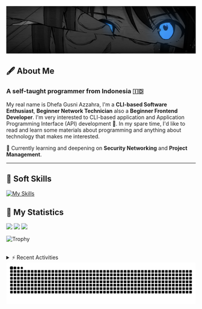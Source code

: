 <!-- Header Badges -->
<!--
[![Profile Views](https://komarev.com/ghpvc/?username=mitsuki31&color=blue&label=PROFILE+VIEWS)](https://github.com/mitsuki31)

[![Follow](https://img.shields.io/twitter/url?url=https%3A%2F%2Ftwitter.com%2Fryuumitsuki31)](https://twitter.com/ryuumitsuki31)
-->

<!-- Header Banner -->
<!--
  ==========================  [ COPYRIGHT NOTICE ]  =========================
  - The header image was edited by me, but I do not own any copyright for the source image.
  - All copyrights are owned by their respective owners.
  - 
  - Character Name: 井芹 仁菜 / Nina Iseri (from Girls Band Cry「ガールズバンドクライ」anime)
  ===============================================================
-->
<img id="headerBanner" src="./images/headerBanner.png" height="auto"/>

## 🖋️ About Me
### A self-taught programmer from **Indonesia** 🇮🇩
My real name is Dhefa Gusni Azzahra, I'm a **CLI-based Software Enthusiast**,
**Beginner Network Technician** also a **Beginner Frontend Developer**. I'm very interested to CLI-based application and Application Programming Interface (API) development 🌲. In my spare time, I'd like to read and learn some materials about programming and anything about technology that makes me interested.

🌱 Currently learning and deepening on **Security Networking** and **Project Management**.

---

## 👾 Soft Skills

[![My Skills](https://skillicons.dev/icons?i=py,c,cpp,java,js,ts,css,sass,html,bash,arduino)](https://skillicons.dev)


## 🔭 My Statistics

<picture id="stats">
    <source 
            srcset="https://github-readme-stats.vercel.app/api?username=mitsuki31&show_icons=true&theme=tokyonight&include_all_commits=true&show_private=falsee&hide=stars"
            media="(prefers-color-scheme: dark)"
    />
    <source
            srcset="https://github-readme-stats.vercel.app/api?username=mitsuki31&show_icons=true&include_all_commits=true&show_private=false&hide=stars"
            media="(prefers-color-scheme: light), (prefers-color-scheme: no-preference)"
    />
    <img src="https://github-readme-stats.vercel.app/api?username=mitsuki31&show_icons=true&include_all_commits=true&show_private=false&hide=stars" />
</picture>

<picture id="top-langs">
    <source
            srcset="https://github-readme-stats.vercel.app/api/top-langs/?username=mitsuki31&layout=donut&theme=tokyonight&count_private=true&langs_count=10"
            media="(prefers-color-scheme: dark)"
    />
    <source
            srcset="https://github-readme-stats.vercel.app/api/top-langs/?username=mitsuki31&layout=donut&count_private=true&langs_count=10"
            media="(prefers-color-scheme: light), (prefers-color-scheme: no-preference)"
    />
    <img src="https://github-readme-stats.vercel.app/api/top-langs/?username=mitsuki31&layout=donut&langs_count=10&count_private=true" />
</picture>

<picture id="profile-summary">
    <source
            srcset="https://github-profile-summary-cards.vercel.app/api/cards/profile-details?username=mitsuki31&theme=tokyonight"
            media="(prefers-color-scheme: dark)"
    />
    <source
            srcset="https://github-profile-summary-cards.vercel.app/api/cards/profile-details?username=mitsuki31&theme=github"
            media="(prefers-color-scheme: light), (prefers-color-scheme: no-preference)"
    />
    <img src="https://github-profile-summary-cards.vercel.app/api/cards/profile-details?username=mitsuki31" />
</picture>

![Trophy](https://github-profile-trophy.vercel.app/?username=mitsuki31&theme=algolia&column=-1&rank=-C,-D&title=-Experience&no-bg=true)

<br/>


<details>
<summary>⚡ Recent Activities</summary>

<!--START_SECTION:activity-->
1. 🗣 Commented on [#124](https://github.com/mitsuki31/ytmp3-js/pull/124#issuecomment-2766548094) in [mitsuki31/ytmp3-js](https://github.com/mitsuki31/ytmp3-js)
2. 🗣 Commented on [#124](https://github.com/mitsuki31/ytmp3-js/pull/124#issuecomment-2766188916) in [mitsuki31/ytmp3-js](https://github.com/mitsuki31/ytmp3-js)
3. 💪 Opened PR [#124](https://github.com/mitsuki31/ytmp3-js/pull/124) in [mitsuki31/ytmp3-js](https://github.com/mitsuki31/ytmp3-js)
4. 🎉 Merged PR [#123](https://github.com/mitsuki31/ytmp3-js/pull/123) in [mitsuki31/ytmp3-js](https://github.com/mitsuki31/ytmp3-js)
5. 💪 Opened PR [#123](https://github.com/mitsuki31/ytmp3-js/pull/123) in [mitsuki31/ytmp3-js](https://github.com/mitsuki31/ytmp3-js)
6. ❌ Closed PR [#122](https://github.com/mitsuki31/ytmp3-js/pull/122) in [mitsuki31/ytmp3-js](https://github.com/mitsuki31/ytmp3-js)
7. 💪 Opened PR [#122](https://github.com/mitsuki31/ytmp3-js/pull/122) in [mitsuki31/ytmp3-js](https://github.com/mitsuki31/ytmp3-js)
8. 🗣 Commented on [#221](https://github.com/distubejs/ytdl-core/issues/221#issuecomment-2757310801) in [distubejs/ytdl-core](https://github.com/distubejs/ytdl-core)
9. 🗣 Commented on [#221](https://github.com/distubejs/ytdl-core/issues/221#issuecomment-2757290948) in [distubejs/ytdl-core](https://github.com/distubejs/ytdl-core)
10. 🗣 Commented on [#220](https://github.com/distubejs/ytdl-core/issues/220#issuecomment-2753497353) in [distubejs/ytdl-core](https://github.com/distubejs/ytdl-core)
<!--END_SECTION:activity-->

</details>

<picture>
  <!-- For dark theme -->
  <source
    srcset="https://raw.githubusercontent.com/mitsuki31/mitsuki31/output/github-snake-dark.svg"
    media="(prefers-color-scheme: dark)"
  />
  <!-- For light theme -->
  <source
    srcset="https://raw.githubusercontent.com/mitsuki31/mitsuki31/output/github-snake.svg"
    media="(prefers-color-scheme: light)"
  />
  <!-- Default -->
  <img
    alt="GitHub Contribution Grid Snake"
    src="https://raw.githubusercontent.com/mitsuki31/mitsuki31/output/github-snake.svg"
  />
</picture>
